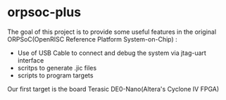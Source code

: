 orpsoc-plus
===========

The goal of this project is to provide some useful features in the original
ORPSoC(OpenRISC Reference Platform System-on-Chip) :
  * Use of USB Cable to connect and debug the system via jtag-uart interface
  * scritps to generate .jic files
  * scripts to program targets

Our first target is the board Terasic DE0-Nano(Altera's Cyclone IV FPGA)
